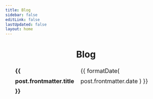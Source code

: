 ```yaml
---
title: Blog
sidebar: false
editLink: false
lastUpdated: false
layout: home
---
```


<script setup>
import { withBase } from "vitepress";
import { data as posts } from '/../data/posts.data'
import formatDate from '/../.vitepress/theme/utils/formatDate';
import getSorted from '/../.vitepress/theme/utils/getSorted';

const filteredPosts = posts.filter(post => !post.frontmatter.hidden);
const sortedPosts = getSorted(filteredPosts);
</script>

<h1 align="center">Blog</h1>
<ul>
    <li v-for="post of sortedPosts">
        <strong><a :href="withBase(post.url)">{{ post.frontmatter.title }}</a></strong>
        <span>{{ formatDate( post.frontmatter.date ) }}</span>
    </li>
</ul>

<style scoped>
ul {
    list-style-type: none;
    font-size: 1.125rem;
    line-height: 1.75;
}

a {
    text-decoration: none;
}

li {
    display: flex;
    gap: 20px;
    align-items: baseline;
    justify-content: space-between;
}

li span {
    font-family: var(--vp-font-family-mono);
    font-size: var(--vp-code-font-size);
}
</style>

